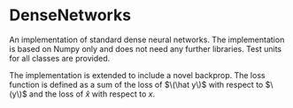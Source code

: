 # DenseNetworks

An implementation of standard dense neural networks. The implementation is based on Numpy only and does not need any further libraries. Test units for all classes are provided.

The implementation is extended to include a novel backprop. The loss function is defined as a sum of the loss of $\(\hat y\)$ with respect to $\(y\)$ and the loss of $\hat x$ with respect to $x$.
